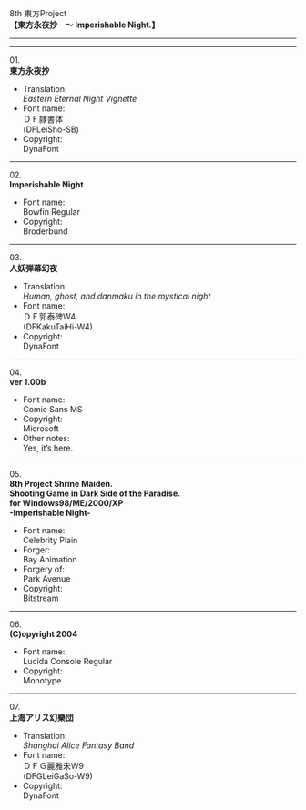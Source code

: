 8th 東方Project  
**【東方永夜抄　～ Imperishable Night.】**

---  
---

01\.  
**東方永夜抄**
  - Translation:  
*Eastern Eternal Night Vignette*
  - Font name:  
ＤＦ隷書体  
(DFLeiSho-SB)
  - Copyright:  
DynaFont

---

02\.  
**Imperishable Night**
  - Font name:  
Bowfin Regular
  - Copyright:  
Broderbund

---

03\.  
**人妖弾幕幻夜**
  - Translation:  
*Human, ghost, and danmaku in the mystical night*
  - Font name:  
ＤＦ郭泰碑W4  
(DFKakuTaiHi-W4)
  - Copyright:  
DynaFont

---

04\.  
**ver 1.00b**
  - Font name:  
Comic Sans MS
  - Copyright:  
Microsoft
  - Other notes:  
Yes, it’s here.

---

05\.  
**8th Project Shrine Maiden.**  
**Shooting Game in Dark Side of the Paradise.**  
**for Windows98/ME/2000/XP**  
**-Imperishable Night-**
  - Font name:  
Celebrity Plain
  - Forger:  
Bay Animation
  - Forgery of:  
Park Avenue
  - Copyright:  
Bitstream

---

06\.  
**(C)opyright 2004**  
  - Font name:  
Lucida Console Regular
  - Copyright:  
Monotype

---

07\.  
**上海アリス幻樂団**
  - Translation:  
*Shanghai Alice Fantasy Band*
  - Font name:  
ＤＦＧ麗雅宋W9  
(DFGLeiGaSo-W9)
  - Copyright:  
DynaFont
